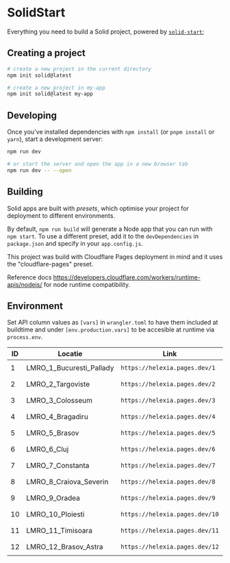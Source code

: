 # SolidStart

Everything you need to build a Solid project, powered by [`solid-start`](https://start.solidjs.com);

## Creating a project

```bash
# create a new project in the current directory
npm init solid@latest

# create a new project in my-app
npm init solid@latest my-app
```

## Developing

Once you've installed dependencies with `npm install` (or `pnpm install` or `yarn`), start a development server:

```bash
npm run dev

# or start the server and open the app in a new browser tab
npm run dev -- --open
```

## Building

Solid apps are built with _presets_, which optimise your project for deployment to different environments. 

By default, `npm run build` will generate a Node app that you can run with `npm start`. To use a different preset, add it to the `devDependencies` in `package.json` and specify in your `app.config.js`.

This project was build with Cloudflare Pages deployment in mind and it uses the "cloudflare-pages" preset.

Reference docs https://developers.cloudflare.com/workers/runtime-apis/nodejs/ for node runtime compatibility.


## Environment

Set API column values as `[vars]` in `wrangler.toml` to have them included  at buildtime and under `[env.production.vars]` to be accesible at runtime via `process.env`.

| ID  | Locatie                  | Link                           | API                                                                                                                 |
| --- | ------------------------ | ------------------------------ | ------------------------------------------------------------------------------------------------------------------------ |
| 1   | LMRO_1_Bucuresti_Pallady | `https://helexia.pages.dev/1`  | `https://uni004eu5.fusionsolar.huawei.com/rest/pvms/web/kiosk/v1/station-kiosk-file?kk=KrxkNm5kkIqIjebwe9GEoOw3eyEpvpH2` |
| 2   | LMRO_2_Targoviste        | `https://helexia.pages.dev/2`  | `https://uni003eu5.fusionsolar.huawei.com/rest/pvms/web/kiosk/v1/station-kiosk-file?kk=scMjstMcKemNehkIylqxDNGeJhxFIrPN` |
| 3   | LMRO_3_Colosseum         | `https://helexia.pages.dev/3`  | `https://uni003eu5.fusionsolar.huawei.com/rest/pvms/web/kiosk/v1/station-kiosk-file?kk=2zjM2sxxJ4ibq5f4dbJOnmQ78fxiQB8x` |
| 4   | LMRO_4_Bragadiru         | `https://helexia.pages.dev/4`  | `https://uni003eu5.fusionsolar.huawei.com/rest/pvms/web/kiosk/v1/station-kiosk-file?kk=Lb81pDGDPdJP0clGNL9rAJdvFF4j9ytq` |
| 5   | LMRO_5_Brasov            | `https://helexia.pages.dev/5`  | `https://uni004eu5.fusionsolar.huawei.com/rest/pvms/web/kiosk/v1/station-kiosk-file?kk=ccq2fijH6p6DrilFqtvBdiq2qaujnO9x` |
| 6   | LMRO_6_Cluj              | `https://helexia.pages.dev/6`  | `https://uni004eu5.fusionsolar.huawei.com/rest/pvms/web/kiosk/v1/station-kiosk-file?kk=nkQqDxxMJqb9EdsGOIBwgtyMvmHAelCM` |
| 7   | LMRO_7_Constanta         | `https://helexia.pages.dev/7`  | `https://uni003eu5.fusionsolar.huawei.com/rest/pvms/web/kiosk/v1/station-kiosk-file?kk=tho85MKyGL2q0CGwgmwHqvO1Q2lJ0Ms9` |
| 8   | LMRO_8_Craiova_Severin   | `https://helexia.pages.dev/8`  | `https://uni003eu5.fusionsolar.huawei.com/rest/pvms/web/kiosk/v1/station-kiosk-file?kk=Lc02th1b80oM2e0ot1uJ074bBnAwtHPp` |
| 9   | LMRO_9_Oradea            | `https://helexia.pages.dev/9`  | `https://uni003eu5.fusionsolar.huawei.com/rest/pvms/web/kiosk/v1/station-kiosk-file?kk=kHqMuDxovIPGevHuflHK2CQ1n91e8Qfq` |
| 10  | LMRO_10_Ploiesti         | `https://helexia.pages.dev/10` | `https://uni004eu5.fusionsolar.huawei.com/rest/pvms/web/kiosk/v1/station-kiosk-file?kk=eDbxciwrlDsJo4sfqf7hh6lJ14j5c6KL` |
| 11  | LMRO_11_Timisoara        | `https://helexia.pages.dev/11` | `https://uni003eu5.fusionsolar.huawei.com/rest/pvms/web/kiosk/v1/station-kiosk-file?kk=LjAMpFvrL17umHQ4mq2n6MdM5h5jeKfH` |
| 12  | LMRO_12_Brasov_Astra     | `https://helexia.pages.dev/12` | `https://uni004eu5.fusionsolar.huawei.com/rest/pvms/web/kiosk/v1/station-kiosk-file?kk=JIDaQ5IfhmqMqEsp9oEKtPGyJxrpgswu` |
